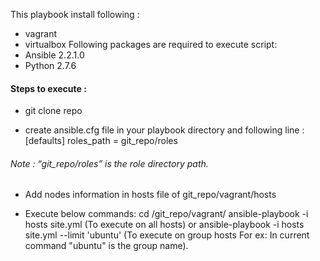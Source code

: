 This playbook install following :
- vagrant
- virtualbox
Following packages are required to execute script:
- Ansible 2.2.1.0
- Python 2.7.6

#### Steps to execute :
- git clone repo

- create ansible.cfg file in your playbook directory and following line :
[defaults]
roles_path = git_repo/roles

###### Note : “git_repo/roles” is the role directory path.
- Add nodes information in hosts file of git_repo/vagrant/hosts

- Execute below commands:
    cd /git_repo/vagrant/
	ansible-playbook -i hosts site.yml (To execute on all hosts)
    or
    ansible-playbook -i hosts site.yml --limit 'ubuntu' (To execute on group hosts For ex: In current command  "ubuntu" is the group name).
